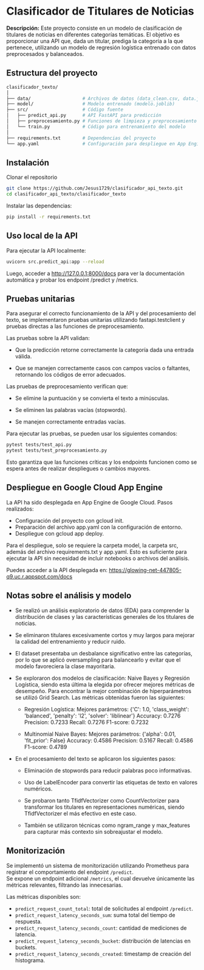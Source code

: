 # Clasificador de Titulares de Noticias

**Descripción:** Este proyecto consiste en un modelo de clasificación de titulares de noticias en diferentes categorías temáticas. El objetivo es proporcionar una API que, dada un titular, prediga la categoría a la que pertenece, utilizando un modelo de regresión logística entrenado con datos preprocesados y balanceados.

## Estructura del proyecto

```bash
clasificador_texto/
│
├── data/                   # Archivos de datos (data_clean.csv, data.json)
├── model/                  # Modelo entrenado (modelo.joblib)
├── src/                    # Código fuente
│   ├── predict_api.py      # API FastAPI para predicción
│   ├── preprocesamiento.py # Funciones de limpieza y preprocesamiento de texto
│   └── train.py            # Código para entrenamiento del modelo
│
├── requirements.txt        # Dependencias del proyecto
└── app.yaml                # Configuración para despliegue en App Engine
```

## Instalación

Clonar el repositorio

```bash
git clone https://github.com/Jesus1729/clasificador_api_texto.git
cd clasificador_api_texto/clasificador_texto
```

Instalar las dependencias:

```bash
pip install -r requirements.txt
```

## Uso local de la API

Para ejecutar la API localmente:

```bash
uvicorn src.predict_api:app --reload
```

Luego, acceder a http://127.0.0.1:8000/docs para ver la documentación automática y probar los endpoint /predict y /metrics.

## Pruebas unitarias

Para asegurar el correcto funcionamiento de la API y del procesamiento del texto, se implementaron pruebas unitarias utilizando fastapi.testclient y pruebas directas a las funciones de preprocesamiento.

Las pruebas sobre la API validan:

- Que la predicción retorne correctamente la categoría dada una entrada válida.

- Que se manejen correctamente casos con campos vacíos o faltantes, retornando los códigos de error adecuados.

Las pruebas de preprocesamiento verifican que:

- Se elimine la puntuación y se convierta el texto a minúsculas.

- Se eliminen las palabras vacías (stopwords).

- Se manejen correctamente entradas vacías.

Para ejecutar las pruebas, se pueden usar los siguientes comandos:

```bash
pytest tests/test_api.py
pytest tests/test_preprocesamiento.py
```

Esto garantiza que las funciones críticas y los endpoints funcionen como se espera antes de realizar despliegues o cambios mayores.

## Despliegue en Google Cloud App Engine

La API ha sido desplegada en App Engine de Google Cloud.
Pasos realizados:

- Configuración del proyecto con gcloud init.
- Preparación del archivo app.yaml con la configuración de entorno.
- Despliegue con gcloud app deploy.

Para el despliegue, solo se requiere la carpeta model, la carpeta src, además del archivo requirements.txt y app.yaml. Esto es suficiente para ejecutar la API sin necesidad de incluir notebooks o archivos del análisis.

Puedes acceder a la API desplegada en:
https://glowing-net-447805-q9.uc.r.appspot.com/docs

## Notas sobre el análisis y modelo

- Se realizó un análisis exploratorio de datos (EDA) para comprender la distribución de clases y las características generales de los titulares de noticias.

- Se eliminaron titulares excesivamente cortos y muy largos para mejorar la calidad del entrenamiento y reducir ruido.

- El dataset presentaba un desbalance significativo entre las categorías, por lo que se aplicó oversampling para balancearlo y evitar que el modelo favoreciera la clase mayoritaria.

- Se exploraron dos modelos de clasificación: Naive Bayes y Regresión Logística, siendo esta última la elegida por ofrecer mejores métricas de desempeño. Para encontrar la mejor combinación de hiperparámetros se utilizó Grid Search. Las métricas obtenidas fueron las siguientes:

    - Regresión Logística:
        Mejores parámetros: {'C': 1.0, 'class_weight': 'balanced', 'penalty': 'l2', 'solver': 'liblinear'}
        Accuracy: 0.7276
        Precision: 0.7233
        Recall: 0.7276
        F1-score: 0.7232

    - Multinomial Naive Bayes:
        Mejores parámetros: {'alpha': 0.01, 'fit_prior': False}
        Accuracy: 0.4586
        Precision: 0.5167
        Recall: 0.4586
        F1-score: 0.4789

- En el procesamiento del texto se aplicaron los siguientes pasos:

    - Eliminación de stopwords para reducir palabras poco informativas.

    - Uso de LabelEncoder para convertir las etiquetas de texto en valores numéricos.

    - Se probaron tanto TfidfVectorizer como CountVectorizer para transformar los titulares en representaciones numéricas, siendo TfidfVectorizer el más efectivo en este caso.

    - También se utilizaron técnicas como ngram_range y max_features para capturar más contexto sin sobreajustar el modelo.

## Monitorización

Se implementó un sistema de monitorización utilizando Prometheus para registrar el comportamiento del endpoint `/predict`.  
Se expone un endpoint adicional `/metrics`, el cual devuelve únicamente las métricas relevantes, filtrando las innecesarias.

Las métricas disponibles son:

- `predict_request_count_total`: total de solicitudes al endpoint `/predict`.
- `predict_request_latency_seconds_sum`: suma total del tiempo de respuesta.
- `predict_request_latency_seconds_count`: cantidad de mediciones de latencia.
- `predict_request_latency_seconds_bucket`: distribución de latencias en buckets.
- `predict_request_latency_seconds_created`: timestamp de creación del histograma.